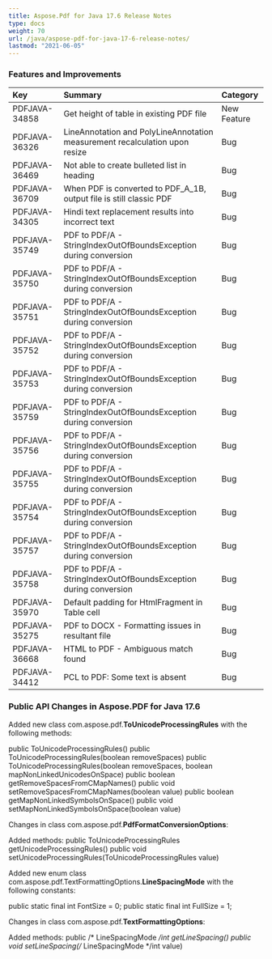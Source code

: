 ```yaml
---
title: Aspose.Pdf for Java 17.6 Release Notes
type: docs
weight: 70
url: /java/aspose-pdf-for-java-17-6-release-notes/
lastmod: "2021-06-05"
---
```


### **Features and Improvements**

|**Key**|**Summary**|**Category**|
| :- | :- | :- |
|PDFJAVA-34858|Get height of table in existing PDF file|New Feature|
|PDFJAVA-36326|LineAnnotation and PolyLineAnnotation measurement recalculation upon resize|Bug|
|PDFJAVA-36469|Not able to create bulleted list in heading|Bug|
|PDFJAVA-36709|When PDF is converted to PDF_A_1B, output file is still classic PDF|Bug|
|PDFJAVA-34305|Hindi text replacement results into incorrect text|Bug|
|PDFJAVA-35749|PDF to PDF/A - StringIndexOutOfBoundsException during conversion|Bug|
|PDFJAVA-35750|PDF to PDF/A - StringIndexOutOfBoundsException during conversion|Bug|
|PDFJAVA-35751|PDF to PDF/A - StringIndexOutOfBoundsException during conversion|Bug|
|PDFJAVA-35752|PDF to PDF/A - StringIndexOutOfBoundsException during conversion|Bug|
|PDFJAVA-35753|PDF to PDF/A - StringIndexOutOfBoundsException during conversion|Bug|
|PDFJAVA-35759|PDF to PDF/A - StringIndexOutOfBoundsException during conversion|Bug|
|PDFJAVA-35756|PDF to PDF/A - StringIndexOutOfBoundsException during conversion|Bug|
|PDFJAVA-35755|PDF to PDF/A - StringIndexOutOfBoundsException during conversion|Bug|
|PDFJAVA-35754|PDF to PDF/A - StringIndexOutOfBoundsException during conversion|Bug|
|PDFJAVA-35757|PDF to PDF/A - StringIndexOutOfBoundsException during conversion|Bug|
|PDFJAVA-35758|PDF to PDF/A - StringIndexOutOfBoundsException during conversion|Bug|
|PDFJAVA-35970|Default padding for HtmlFragment in Table cell|Bug|
|PDFJAVA-35275|PDF to DOCX - Formatting issues in resultant file|Bug|
|PDFJAVA-36668|HTML to PDF - Ambiguous match found|Bug|
|PDFJAVA-34412|PCL to PDF: Some text is absent|Bug|
### **Public API Changes in Aspose.PDF for Java 17.6**


Added new class com.aspose.pdf.**ToUnicodeProcessingRules** with the following methods:

public ToUnicodeProcessingRules()
public ToUnicodeProcessingRules(boolean removeSpaces)
public ToUnicodeProcessingRules(boolean removeSpaces, boolean mapNonLinkedUnicodesOnSpace)
public boolean getRemoveSpacesFromCMapNames()
public void setRemoveSpacesFromCMapNames(boolean value)
public boolean getMapNonLinkedSymbolsOnSpace()
public void setMapNonLinkedSymbolsOnSpace(boolean value)

Changes in class com.aspose.pdf.**PdfFormatConversionOptions**:

Added methods:
public ToUnicodeProcessingRules getUnicodeProcessingRules()
public void setUnicodeProcessingRules(ToUnicodeProcessingRules value)

Added new enum class com.aspose.pdf.TextFormattingOptions.**LineSpacingMode** with the following constants:

public static final int FontSize = 0;
public static final int FullSize = 1;

Changes in class com.aspose.pdf.**TextFormattingOptions**:

Added methods:
public /* LineSpacingMode */int getLineSpacing()
public void setLineSpacing(/* LineSpacingMode */int value)
